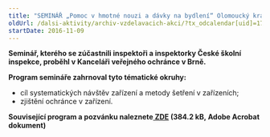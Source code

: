 ```yaml
---
title: "SEMINÁŘ „Pomoc v hmotné nouzi a dávky na bydlení“ Olomoucký kraj"
oldUrl: /dalsi-aktivity/archiv-vzdelavacich-akci/?tx_odcalendar[uid]=177&cHash=01bb8f67b0a79855adb7c5d19c5a5990
startDate: 2016-11-09
---
```


<p><b>Seminář, kterého se zúčastnili inspektoři a inspektorky České školní inspekce, proběhl v Kanceláři veřejného ochránce v Brně.</b></p>
<p><b>Program semináře zahrnoval tyto tématické okruhy:</b></p>
<p></p><ul><li>cíl systematických návštěv zařízení a metody šetření v zařízeních;</li><li>zjištění ochránce v zařízení.</li></ul><p><b>Související program a pozvánku naleznete<a href="https://www.ochrance.cz/uploads-import/projekt_ESF/ARCHIV_2016/SEMINARE_ARCHIV/11_09_Metody_setreni_a_zjisteni_ochrance_v_zarizenich_pro_vykon_ustavni_a_ochranne_vychovy_pozvanka.pdf" target="_blank"> ZDE</a> (384.2 kB, Adobe Acrobat dokument)</b></p>
<p></p>

